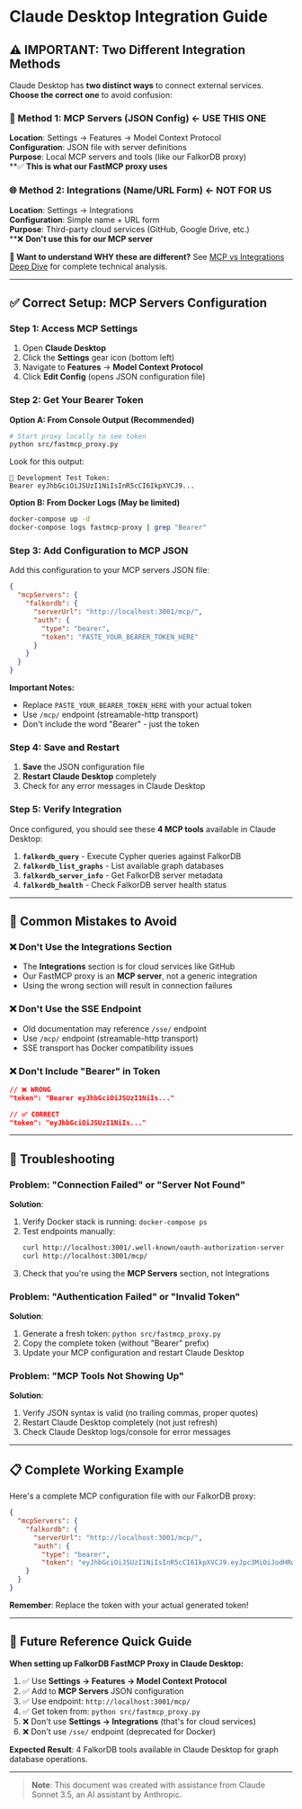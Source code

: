 # Claude Desktop Integration Guide

## ⚠️ **IMPORTANT: Two Different Integration Methods**

Claude Desktop has **two distinct ways** to connect external services. **Choose the correct one** to avoid confusion:

### **🔧 Method 1: MCP Servers (JSON Config) ← USE THIS ONE**
**Location**: Settings → Features → Model Context Protocol  
**Configuration**: JSON file with server definitions  
**Purpose**: Local MCP servers and tools (like our FalkorDB proxy)  
**✅ **This is what our FastMCP proxy uses**

### **🌐 Method 2: Integrations (Name/URL Form) ← NOT FOR US**
**Location**: Settings → Integrations  
**Configuration**: Simple name + URL form  
**Purpose**: Third-party cloud services (GitHub, Google Drive, etc.)  
**❌ **Don't use this for our MCP server**

**🧠 Want to understand WHY these are different?** See [MCP vs Integrations Deep Dive](./mcp-vs-integrations.md) for complete technical analysis.

---

## ✅ **Correct Setup: MCP Servers Configuration**

### **Step 1: Access MCP Settings**
1. Open **Claude Desktop**
2. Click the **Settings** gear icon (bottom left)
3. Navigate to **Features** → **Model Context Protocol**
4. Click **Edit Config** (opens JSON configuration file)

### **Step 2: Get Your Bearer Token**

**Option A: From Console Output (Recommended)**
```bash
# Start proxy locally to see token
python src/fastmcp_proxy.py
```

Look for this output:
```
🔑 Development Test Token:
Bearer eyJhbGciOiJSUzI1NiIsInR5cCI6IkpXVCJ9...
```

**Option B: From Docker Logs (May be limited)**
```bash
docker-compose up -d
docker-compose logs fastmcp-proxy | grep "Bearer"
```

### **Step 3: Add Configuration to MCP JSON**

Add this configuration to your MCP servers JSON file:

```json
{
  "mcpServers": {
    "falkordb": {
      "serverUrl": "http://localhost:3001/mcp/",
      "auth": {
        "type": "bearer",
        "token": "PASTE_YOUR_BEARER_TOKEN_HERE"
      }
    }
  }
}
```

**Important Notes:**
- Replace `PASTE_YOUR_BEARER_TOKEN_HERE` with your actual token
- Use `/mcp/` endpoint (streamable-http transport)
- Don't include the word "Bearer" - just the token

### **Step 4: Save and Restart**
1. **Save** the JSON configuration file
2. **Restart Claude Desktop** completely
3. Check for any error messages in Claude Desktop

### **Step 5: Verify Integration**

Once configured, you should see these **4 MCP tools** available in Claude Desktop:

1. **`falkordb_query`** - Execute Cypher queries against FalkorDB
2. **`falkordb_list_graphs`** - List available graph databases  
3. **`falkordb_server_info`** - Get FalkorDB server metadata
4. **`falkordb_health`** - Check FalkorDB server health status

---

## 🚫 **Common Mistakes to Avoid**

### **❌ Don't Use the Integrations Section**
- The **Integrations** section is for cloud services like GitHub
- Our FastMCP proxy is an **MCP server**, not a generic integration
- Using the wrong section will result in connection failures

### **❌ Don't Use the SSE Endpoint**
- Old documentation may reference `/sse/` endpoint
- Use `/mcp/` endpoint (streamable-http transport)  
- SSE transport has Docker compatibility issues

### **❌ Don't Include "Bearer" in Token**
```json
// ❌ WRONG
"token": "Bearer eyJhbGciOiJSUzI1NiIs..."

// ✅ CORRECT  
"token": "eyJhbGciOiJSUzI1NiIs..."
```

---

## 🔧 **Troubleshooting**

### **Problem: "Connection Failed" or "Server Not Found"**
**Solution**: 
1. Verify Docker stack is running: `docker-compose ps`
2. Test endpoints manually:
   ```bash
   curl http://localhost:3001/.well-known/oauth-authorization-server
   curl http://localhost:3001/mcp/
   ```
3. Check that you're using the **MCP Servers** section, not Integrations

### **Problem: "Authentication Failed" or "Invalid Token"**
**Solution**:
1. Generate a fresh token: `python src/fastmcp_proxy.py`
2. Copy the complete token (without "Bearer" prefix)
3. Update your MCP configuration and restart Claude Desktop

### **Problem: "MCP Tools Not Showing Up"**
**Solution**:
1. Verify JSON syntax is valid (no trailing commas, proper quotes)
2. Restart Claude Desktop completely (not just refresh)
3. Check Claude Desktop logs/console for error messages

---

## 📋 **Complete Working Example**

Here's a complete MCP configuration file with our FalkorDB proxy:

```json
{
  "mcpServers": {
    "falkordb": {
      "serverUrl": "http://localhost:3001/mcp/",
      "auth": {
        "type": "bearer",
        "token": "eyJhbGciOiJSUzI1NiIsInR5cCI6IkpXVCJ9.eyJpc3MiOiJodHRwczovL2ZhbGtvcmRiLWZhc3RtY3AtcHJveHkiLCJzdWIiOiJkZXYtdXNlciIsImlhdCI6MTc1MTkzNTU0MywiZXhwIjoxNzUxOTM5MTQzLCJhdWQiOiJmYWxrb3JkYi1tY3Atc2VydmVyIiwic2NvcGUiOiJyZWFkIHdyaXRlIn0.mW3XWliVqamnWQpyinoRTCy88KXg8WHqUdI2pYyg3VM-BnEoz140pGFmI0wiMoh7cLmz1Hg-Z95uO_1dGAKW1Z3GmF4olsm7fhZpWUrPxFpSvYUuNbpp6nQIFXWDFlGJUvusZ9HJFfUBVa29BvPxMgRv7t2aJfTgfrfNrEi5ks3BhCDmZKIy4yEeASkIluHft6Y242pUaQ1DcxMzpzScT1LGg4dLPORMm-9se1ve5QpQ1B3bUtr2FMdA9QfARWcUFgC_qJsVQGy88CiLQD_JTb35hSPCa6wTUBB79QRrs4pGRuCeo--rpynceSH8iSsibMam9K9yPG_0ra-xfCc_7Q"
    }
  }
}
```

**Remember**: Replace the token with your actual generated token!

---

## 🎯 **Future Reference Quick Guide**

**When setting up FalkorDB FastMCP Proxy in Claude Desktop:**

1. ✅ Use **Settings → Features → Model Context Protocol** 
2. ✅ Add to **MCP Servers** JSON configuration
3. ✅ Use endpoint: `http://localhost:3001/mcp/`
4. ✅ Get token from: `python src/fastmcp_proxy.py`
5. ❌ Don't use **Settings → Integrations** (that's for cloud services)
6. ❌ Don't use `/sse/` endpoint (deprecated for Docker)

**Expected Result**: 4 FalkorDB tools available in Claude Desktop for graph database operations.

---

> **Note**: This document was created with assistance from Claude Sonnet 3.5, an AI assistant by Anthropic.